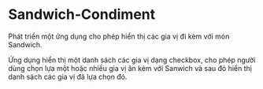 # Sandwich-Condiment
Phát triển một ứng dụng cho phép hiển thị các gia vị đi kèm với món Sandwich.

Ứng dụng hiển thị một danh sách các gia vị dạng checkbox, cho phép người dùng chọn lựa một hoặc nhiều gia vị ăn kèm với Sanwich và sau đó hiển thị danh sách các gia vị đã lựa chọn đó.
